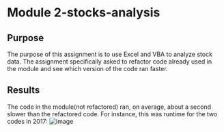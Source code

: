 # Module 2-stocks-analysis

## Purpose
The purpose of this assignment is to use Excel and VBA to analyze stock data. 
The assignment specifically asked to refactor code already used in the module and see which version of the code ran faster.

## Results
The code in the module(not refactored) ran, on average, about a second slower than the refactored code.
For instance, this was runtime for the two codes in 2017:
![image](https://user-images.githubusercontent.com/33528884/211237133-36da1477-63e2-4b74-ac1d-f7abd67318e0.png)
